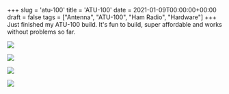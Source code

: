 +++
slug = 'atu-100'
title = 'ATU-100'
date = 2021-01-09T00:00:00+00:00
draft = false
tags = ["Antenna", "ATU-100", "Ham Radio", "Hardware"]
+++
Just finished my ATU-100 build. It's fun to build, super affordable and works without problems so far.



![](/img/atu-100-1.jpg)

![](/img/atu-100-2.jpg)

![](/img/atu-100-3.jpg)

![](/img/atu-100-4.jpg)